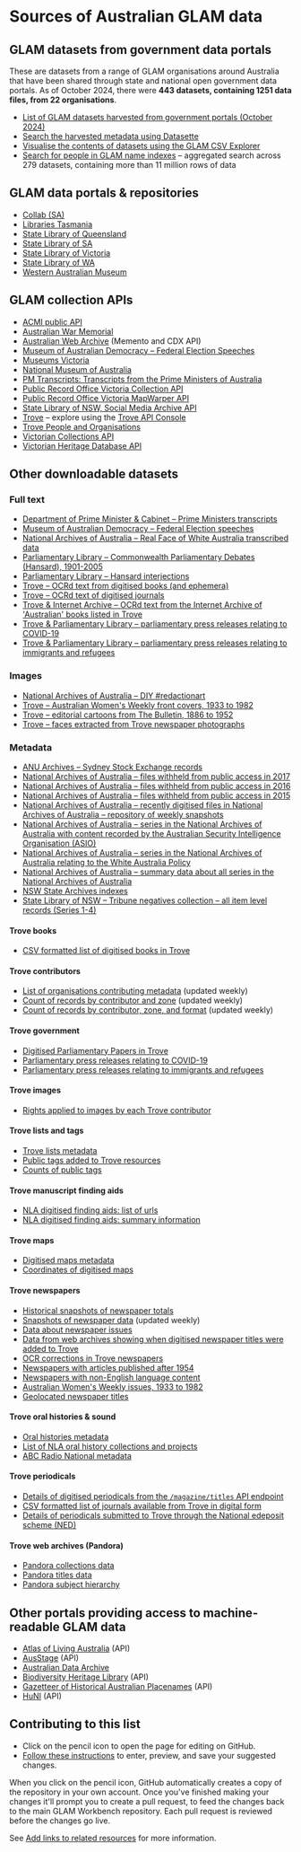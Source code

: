 # Sources of Australian GLAM data

## GLAM datasets from government data portals

These are datasets from a range of GLAM organisations around Australia that have been shared through state and national open government data portals. As of October 2024, there were **443 datasets, containing 1251 data files, from 22 organisations**.

* [List of GLAM datasets harvested from government portals (October 2024)](https://glam-workbench.net/glam-datasets-from-gov-portals/)
* [Search the harvested metadata using Datasette](https://glam-workbench.net/datasette-lite/?csv=https%3A%2F%2Fgithub.com%2FGLAM-Workbench%2Fgov-portals-data%2Fblob%2Fmain%2Fglam-datasets-from-gov-portals.csv&install=datasette-homepage-table&fts=dataset_title%2Cdataset_description%2Cfile_title%2Cfile_description)
* [Visualise the contents of datasets using the GLAM CSV Explorer](https://glam-workbench.github.io/csv-explorer/)
* [Search for people in GLAM name indexes](https://glam-workbench.net/name-search/) – aggregated search across 279 datasets, containing more than 11 million rows of data

## GLAM data portals & repositories

* [Collab (SA)](https://collab.sa.gov.au/dataset/)
* [Libraries Tasmania](https://libraries.tas.gov.au/archive-heritage/Pages/Open-Data.aspx)
* [State Library of Queensland](https://www.slq.qld.gov.au/get-involved/open-data/open-datasets-released-state-library)
* [State Library of SA](https://www.slsa.sa.gov.au/open-data-sets)
* [State Library of Victoria](https://www.slv.vic.gov.au/search-discover/open-data)
* [State Library of WA](https://slwa.wa.gov.au/collections/wa-open-data)
* [Western Australian Museum](http://data.museum.wa.gov.au/search/type/dataset)

## GLAM collection APIs

* [ACMI public API](https://www.acmi.net.au/api/)
* [Australian War Memorial](https://api.awm.gov.au/#introduction)
* [Australian Web Archive](https://glam-workbench.github.io/web-archives/) (Memento and CDX API)
* [Museum of Australian Democracy &ndash; Federal Election Speeches](https://electionspeeches.moadoph.gov.au/explore)
* [Museums Victoria](https://collections.museumvictoria.com.au/developers)
* [National Museum of Australia](https://www.nma.gov.au/about/our-collection/our-apis)
* [PM Transcripts: Transcripts from the Prime Ministers of Australia](https://pmtranscripts.pmc.gov.au/developers)
* [Public Record Office Victoria Collection API](https://prov.vic.gov.au/prov-collection-api)
* [Public Record Office Victoria MapWarper API](https://mapwarper.prov.vic.gov.au/api/v1/)
* [State Library of NSW, Social Media Archive API](https://socialmediaarchive.sl.nsw.gov.au/docs/)
* [Trove](https://trove.nla.gov.au/about/create-something/using-api) – explore using the [Trove API Console](https://troveconsole.herokuapp.com/)
* [Trove People and Organisations](https://trove.nla.gov.au/about/create-something/using-api/people-and-organisations-data)
* [Victorian Collections API](https://victoriancollections.net.au/about/api)
* [Victorian Heritage Database API](https://api.heritagecouncil.vic.gov.au/documentation/VHD-v1)

## Other downloadable datasets

### Full text

* [Department of Prime Minister & Cabinet – Prime Ministers transcripts](https://github.com/wragge/pm-transcripts) 
* [Museum of Australian Democracy – Federal Election speeches](https://electionspeeches.moadoph.gov.au/explore)
* [National Archives of Australia – Real Face of White Australia transcribed data](https://github.com/wragge/realface-data)
* [Parliamentary Library – Commonwealth Parliamentary Debates (Hansard), 1901-2005](https://github.com/wragge/hansard-xml)
* [Parliamentary Library – Hansard interjections](https://github.com/wragge/hansard-interjections)
* [Trove – OCRd text from digitised books (and ephemera)](https://glam-workbench.net/trove-books/ocrd-text-from-trove-books/)
* [Trove – OCRd text of digitised journals](https://glam-workbench.net/trove-journals/ocrd-text-all-journals/)
* [Trove & Internet Archive – OCRd text from the Internet Archive of 'Australian' books listed in Trove](https://glam-workbench.net/trove-books/ocrd-text-from-ia/)
* [Trove & Parliamentary Library – parliamentary press releases relating to COVID-19](https://glam-workbench.net/trove-government/trove-parliament-press-releases-covid/)
* [Trove & Parliamentary Library – parliamentary press releases relating to immigrants and refugees](https://glam-workbench.net/trove-government/trove-parliament-press-releases-refugees/)

### Images

* [National Archives of Australia – DIY #redactionart](https://github.com/wragge/diy-redactionart)
* [Trove – Australian Women's Weekly front covers, 1933 to 1982](https://glam-workbench.net/trove-newspapers/dataset-aww-covers/)
* [Trove – editorial cartoons from The Bulletin, 1886 to 1952](https://glam-workbench.net/trove-journals/bulletin-cartoons-collection/)
* [Trove – faces extracted from Trove newspaper photographs](https://doi.org/10.6084/m9.figshare.1439432.v1)

### Metadata

* [ANU Archives &ndash; Sydney Stock Exchange records](https://glam-workbench.net/anu-archives/#data-files)
* [National Archives of Australia – files withheld from public access in 2017](https://doi.org/10.6084/m9.figshare.5900125.v1)
* [National Archives of Australia – files withheld from public access in 2016](https://doi.org/10.6084/m9.figshare.4530851.v1)
* [National Archives of Australia – files withheld from public access in 2015](https://doi.org/10.6084/m9.figshare.2060052.v1)
* [National Archives of Australia – recently digitised files in National Archives of Australia – repository of weekly snapshots](https://glam-workbench.net/recordsearch/#recently-digitised-files-repository-of-weekly-snapshots)
* [National Archives of Australia – series in the National Archives of Australia with content recorded by the Australian Security Intelligence Organisation (ASIO)](https://glam-workbench.github.io/naa-asio/#data)
* [National Archives of Australia – series in the National Archives of Australia relating to the White Australia Policy](https://glam-workbench.github.io/naa-wap/#data)
* [National Archives of Australia – summary data about all series in the National Archives of Australia](https://glam-workbench.net/recordsearch/#summary-data-about-all-series-in-recordsearch)
* [NSW State Archives indexes](https://glam-workbench.net/nsw-state-archives/index-repository/)
* [State Library of NSW – Tribune negatives collection – all item level records (Series 1-4)](https://doi.org/10.6084/m9.figshare.5971210.v1)

#### Trove books

* [CSV formatted list of digitised books in Trove](https://glam-workbench.net/trove-books/csv-books-in-digital-form/)

#### Trove contributors

* [List of organisations contributing metadata](https://glam-workbench.net/trove-contributors/trove-contributors-list/) (updated weekly)
* [Count of records by contributor and zone](https://glam-workbench.net/trove-contributors/trove-contributors-zones/) (updated weekly)
* [Count of records by contributor, zone, and format](https://glam-workbench.net/trove-contributors/trove-contributors-formats/) (updated weekly)

#### Trove government

* [Digitised Parliamentary Papers in Trove](https://glam-workbench.net/trove-government/trove-parliamentary-papers-data/)
* [Parliamentary press releases relating to COVID-19](https://glam-workbench.net/trove-government/trove-parliament-press-releases-covid/)
* [Parliamentary press releases relating to immigrants and refugees](https://glam-workbench.net/trove-government/trove-parliament-press-releases-refugees/)

#### Trove images

* [Rights applied to images by each Trove contributor](https://glam-workbench.net/trove-images/trove-images-rights-data/)

#### Trove lists and tags

* [Trove lists metadata](https://glam-workbench.net/trove-lists/trove-lists-metadata/)
* [Public tags added to Trove resources](https://glam-workbench.net/trove-lists/trove-public-tags/)
* [Counts of public tags](https://glam-workbench.net/trove-lists/trove-tag-counts/)

#### Trove manuscript finding aids

* [NLA digitised finding aids: list of urls](https://glam-workbench.net/trove-unpublished/finding-aids-urls/)
* [NLA digitised finding aids: summary information](https://glam-workbench.net/trove-unpublished/finding-aids-summary/)

#### Trove maps

* [Digitised maps metadata](https://glam-workbench.net/trove-maps/single-maps-data/)
* [Coordinates of digitised maps](https://glam-workbench.net/trove-maps/single-maps-coordinates-data/)

#### Trove newspapers

* [Historical snapshots of newspaper totals](https://doi.org/10.5281/zenodo.6471544)
* [Snapshots of newspaper data](https://github.com/wragge/trove-newspaper-totals) (updated weekly)
* [Data about newspaper issues](https://glam-workbench.net/trove-newspapers/data-newspaper-issues/)
* [Data from web archives showing when digitised newspaper titles were added to Trove](https://glam-workbench.net/trove-newspapers/csv-newspaper-titles-from-web-archives/)
* [OCR corrections in Trove newspapers](https://glam-workbench.net/trove-newspapers/csv-newspapers-corrections/)
* [Newspapers with articles published after 1954](https://glam-workbench.net/trove-newspapers/csv-newspapers-post-54/)
* [Newspapers with non-English language content](https://glam-workbench.net/trove-newspapers/list-non-english-newspapers/)
* [Australian Women's Weekly issues, 1933 to 1982](https://glam-workbench.net/trove-newspapers/dataset-aww-covers/)
* [Geolocated newspaper titles](https://docs.google.com/spreadsheets/d/1rURriHBSf3MocI8wsdl1114t0YeyU0BVSXWeg232MZs/edit?usp=sharing)

#### Trove oral histories & sound

* [Oral histories metadata](https://glam-workbench.net/trove-music/trove-oral-histories/)
* [List of NLA oral history collections and projects](https://glam-workbench.net/trove-music/trove-oral-history-series/)
* [ABC Radio National metadata](https://glam-workbench.net/trove-music/abcrn-data/)

#### Trove periodicals

* [Details of digitised periodicals from the `/magazine/titles` API endpoint](https://glam-workbench.net/trove-journals/periodicals-data-api/)
* [CSV formatted list of journals available from Trove in digital form](https://glam-workbench.net/trove-journals/csv-digital-journals/)
* [Details of periodicals submitted to Trove through the National edeposit scheme (NED)](https://glam-workbench.net/trove-journals/trove-ned-periodicals-data/)

#### Trove web archives (Pandora)

* [Pandora collections data](https://glam-workbench.net/trove-web-archives/pandora-collections-data/)
* [Pandora titles data](https://glam-workbench.net/trove-web-archives/pandora-titles-data/)
* [Pandora subject hierarchy](https://glam-workbench.net/trove-web-archives/pandora-subject-hierarchy/)

## Other portals providing access to machine-readable GLAM data

* [Atlas of Living Australia](https://support.ala.org.au/support/solutions/articles/6000196777-ala-api-how-to-access-ala-web-services) (API)
* [AusStage](https://www.ausstage.edu.au/pages/learn/about/data-sharing.html) (API)
* [Australian Data Archive](https://ada.edu.au/)
* [Biodiversity Heritage Library](https://about.biodiversitylibrary.org/tools-and-services/developer-and-data-tools/) (API)
* [Gazetteer of Historical Australian Placenames](https://www.tlcmap.org/guides/ghap/#ws) (API)
* [HuNI](https://bitbucket.org/huniteam/documentation/wiki/API) (API)

## Contributing to this list

* Click on the pencil icon to open the page for editing on GitHub.
* [Follow these instructions](https://docs.github.com/en/repositories/working-with-files/managing-files/editing-files#editing-files-in-another-users-repository) to enter, preview, and save your suggested changes.

When you click on the pencil icon, GitHub automatically creates a copy of the repository in your own account. Once you've finished making your changes it'll prompt you to create a pull request, to feed the changes back to the main GLAM Workbench repository. Each pull request is reviewed before the changes go live.

See [Add links to related resources](https://glam-workbench.net/get-involved/add-links/) for more information.
